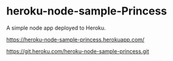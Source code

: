 # heroku-node-sample-Princess
A simple node app deployed to Heroku.

https://heroku-node-sample-princess.herokuapp.com/ 

https://git.heroku.com/heroku-node-sample-princess.git